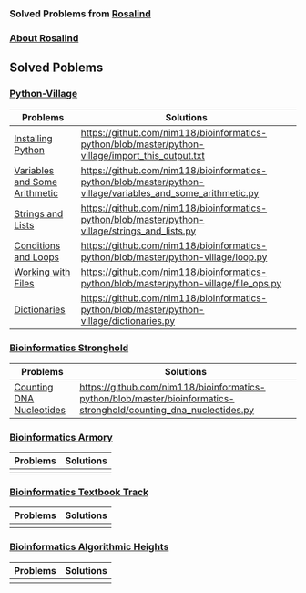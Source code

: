 ### Solved Problems from [Rosalind](http://rosalind.info/problems/list-view/)
### [About Rosalind](http://rosalind.info/about/)


## Solved Poblems

### [Python-Village](http://rosalind.info/problems/list-view/?location=python-village)

| Problems | Solutions  |
|---|---|
| [Installing Python](http://rosalind.info/problems/ini1/) | https://github.com/nim118/bioinformatics-python/blob/master/python-village/import_this_output.txt |
| [Variables and Some Arithmetic](http://rosalind.info/problems/ini2/) | https://github.com/nim118/bioinformatics-python/blob/master/python-village/variables_and_some_arithmetic.py |
| [Strings and Lists](http://rosalind.info/problems/ini3/) | https://github.com/nim118/bioinformatics-python/blob/master/python-village/strings_and_lists.py |
| [Conditions and Loops](http://rosalind.info/problems/ini4/) | https://github.com/nim118/bioinformatics-python/blob/master/python-village/loop.py |
| [Working with Files](http://rosalind.info/problems/ini5/) | https://github.com/nim118/bioinformatics-python/blob/master/python-village/file_ops.py |
| [Dictionaries](http://rosalind.info/problems/ini6/) | https://github.com/nim118/bioinformatics-python/blob/master/python-village/dictionaries.py |

### [Bioinformatics Stronghold](http://rosalind.info/problems/list-view/)

| Problems | Solutions  |
|---|---|
| [Counting DNA Nucleotides](http://rosalind.info/problems/dna/) | https://github.com/nim118/bioinformatics-python/blob/master/bioinformatics-stronghold/counting_dna_nucleotides.py |


### [Bioinformatics Armory](http://rosalind.info/problems/list-view/?location=bioinformatics-armory)

| Problems | Solutions  |
|---|---|
|   |   |


### [Bioinformatics Textbook Track](http://rosalind.info/problems/list-view/?location=bioinformatics-textbook-track)

| Problems | Solutions  |
|---|---|
|   |   |


### [Bioinformatics Algorithmic Heights](http://rosalind.info/problems/list-view/?location=algorithmic-heights)

| Problems | Solutions  |
|---|---|
|   |   |
